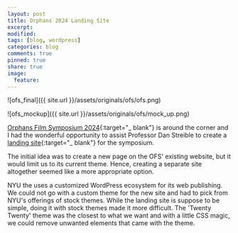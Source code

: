 ```yaml
---
layout: post
title: Orphans 2024 Landing Site
excerpt:
modified:
tags: [blog, wordpress]
categories: blog
comments: true
pinned: true
share: true
image:
  feature:
---
```


![ofs_final]({{ site.url }}/assets/originals/ofs/ofs.png)

![ofs_mockup]({{ site.url }}/assets/originals/ofs/mock_up.png)

[Orphans Film Symposium 2024](https://wp.nyu.edu/orphanfilm/){:target="\_ blank"} is around the corner and I had the wonderful opportunity to assist Professor Dan Streible to create a [landing site](https://wp.nyu.edu/orphans2024/){:target="\_ blank"} for the symposium.

The initial idea was to create a new page on the OFS' existing website, but it would limit us to its current theme. Hence, creating a separate site altogether seemed like a more appropriate option.

NYU the uses a customized WordPress ecosystem for its web publishing. We could not go with a custom theme for the new site and had to pick from NYU's offerings of stock themes. While the landing site is suppose to be simple, doing it with stock themes made it more difficult. The 'Twenty Twenty' theme was the closest to what we want and with a little CSS magic, we could remove unwanted elements that came with the theme.
